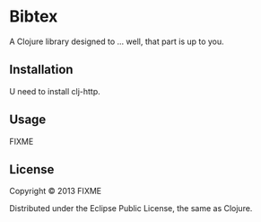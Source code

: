 # Bibtex

A Clojure library designed to ... well, that part is up to you.

## Installation

U need to install clj-http.

## Usage

FIXME

## License

Copyright © 2013 FIXME

Distributed under the Eclipse Public License, the same as Clojure.
